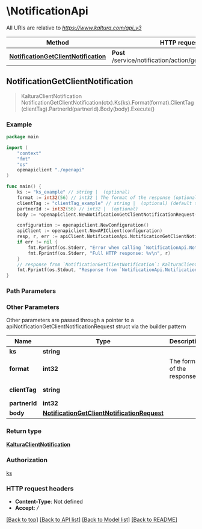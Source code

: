 # \NotificationApi

All URIs are relative to *https://www.kaltura.com/api_v3*

Method | HTTP request | Description
------------- | ------------- | -------------
[**NotificationGetClientNotification**](NotificationApi.md#NotificationGetClientNotification) | **Post** /service/notification/action/getClientNotification | 



## NotificationGetClientNotification

> KalturaClientNotification NotificationGetClientNotification(ctx).Ks(ks).Format(format).ClientTag(clientTag).PartnerId(partnerId).Body(body).Execute()





### Example

```go
package main

import (
    "context"
    "fmt"
    "os"
    openapiclient "./openapi"
)

func main() {
    ks := "ks_example" // string |  (optional)
    format := int32(56) // int32 | The format of the response (optional)
    clientTag := "clientTag_example" // string |  (optional) (default to "devkcom")
    partnerId := int32(56) // int32 |  (optional)
    body := *openapiclient.NewNotificationGetClientNotificationRequest("EntryId_example", int32(123)) // NotificationGetClientNotificationRequest |  (optional)

    configuration := openapiclient.NewConfiguration()
    apiClient := openapiclient.NewAPIClient(configuration)
    resp, r, err := apiClient.NotificationApi.NotificationGetClientNotification(context.Background()).Ks(ks).Format(format).ClientTag(clientTag).PartnerId(partnerId).Body(body).Execute()
    if err != nil {
        fmt.Fprintf(os.Stderr, "Error when calling `NotificationApi.NotificationGetClientNotification``: %v\n", err)
        fmt.Fprintf(os.Stderr, "Full HTTP response: %v\n", r)
    }
    // response from `NotificationGetClientNotification`: KalturaClientNotification
    fmt.Fprintf(os.Stdout, "Response from `NotificationApi.NotificationGetClientNotification`: %v\n", resp)
}
```

### Path Parameters



### Other Parameters

Other parameters are passed through a pointer to a apiNotificationGetClientNotificationRequest struct via the builder pattern


Name | Type | Description  | Notes
------------- | ------------- | ------------- | -------------
 **ks** | **string** |  | 
 **format** | **int32** | The format of the response | 
 **clientTag** | **string** |  | [default to &quot;devkcom&quot;]
 **partnerId** | **int32** |  | 
 **body** | [**NotificationGetClientNotificationRequest**](NotificationGetClientNotificationRequest.md) |  | 

### Return type

[**KalturaClientNotification**](KalturaClientNotification.md)

### Authorization

[ks](../README.md#ks)

### HTTP request headers

- **Content-Type**: Not defined
- **Accept**: */*

[[Back to top]](#) [[Back to API list]](../README.md#documentation-for-api-endpoints)
[[Back to Model list]](../README.md#documentation-for-models)
[[Back to README]](../README.md)

